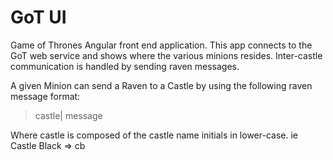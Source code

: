 # GoT UI

Game of Thrones Angular front end application. This app connects to the GoT web service and shows where the various minions resides. Inter-castle communication is handled by sending raven messages.

A given Minion can send a Raven to a Castle by using the following raven
message format:

> castle| message

Where castle is composed of the castle name initials in lower-case. ie Castle Black => cb